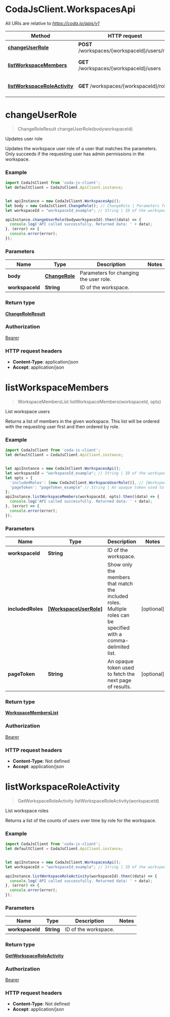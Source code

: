 # CodaJsClient.WorkspacesApi

All URIs are relative to *https://coda.io/apis/v1*

Method | HTTP request | Description
------------- | ------------- | -------------
[**changeUserRole**](WorkspacesApi.md#changeUserRole) | **POST** /workspaces/{workspaceId}/users/role | Updates user role
[**listWorkspaceMembers**](WorkspacesApi.md#listWorkspaceMembers) | **GET** /workspaces/{workspaceId}/users | List workspace users
[**listWorkspaceRoleActivity**](WorkspacesApi.md#listWorkspaceRoleActivity) | **GET** /workspaces/{workspaceId}/roles | List workspace roles

<a name="changeUserRole"></a>
# **changeUserRole**
> ChangeRoleResult changeUserRole(bodyworkspaceId)

Updates user role

Updates the workspace user role of a user that matches the parameters. Only succeeds if the requesting user has admin permissions in the workspace. 

### Example
```javascript
import CodaJsClient from 'coda-js-client';
let defaultClient = CodaJsClient.ApiClient.instance;


let apiInstance = new CodaJsClient.WorkspacesApi();
let body = new CodaJsClient.ChangeRole(); // ChangeRole | Parameters for changing the user role.
let workspaceId = "workspaceId_example"; // String | ID of the workspace.

apiInstance.changeUserRole(bodyworkspaceId).then((data) => {
  console.log('API called successfully. Returned data: ' + data);
}, (error) => {
  console.error(error);
});

```

### Parameters

Name | Type | Description  | Notes
------------- | ------------- | ------------- | -------------
 **body** | [**ChangeRole**](ChangeRole.md)| Parameters for changing the user role. | 
 **workspaceId** | **String**| ID of the workspace. | 

### Return type

[**ChangeRoleResult**](ChangeRoleResult.md)

### Authorization

[Bearer](../README.md#Bearer)

### HTTP request headers

 - **Content-Type**: application/json
 - **Accept**: application/json

<a name="listWorkspaceMembers"></a>
# **listWorkspaceMembers**
> WorkspaceMembersList listWorkspaceMembers(workspaceId, opts)

List workspace users

Returns a list of members in the given workspace. This list will be ordered with the requesting user first and then ordered by role. 

### Example
```javascript
import CodaJsClient from 'coda-js-client';
let defaultClient = CodaJsClient.ApiClient.instance;


let apiInstance = new CodaJsClient.WorkspacesApi();
let workspaceId = "workspaceId_example"; // String | ID of the workspace.
let opts = { 
  'includedRoles': [new CodaJsClient.WorkspaceUserRole()], // [WorkspaceUserRole] | Show only the members that match the included roles. Multiple roles can be specified with a comma-delimited list.
  'pageToken': "pageToken_example" // String | An opaque token used to fetch the next page of results.
};
apiInstance.listWorkspaceMembers(workspaceId, opts).then((data) => {
  console.log('API called successfully. Returned data: ' + data);
}, (error) => {
  console.error(error);
});

```

### Parameters

Name | Type | Description  | Notes
------------- | ------------- | ------------- | -------------
 **workspaceId** | **String**| ID of the workspace. | 
 **includedRoles** | [**[WorkspaceUserRole]**](WorkspaceUserRole.md)| Show only the members that match the included roles. Multiple roles can be specified with a comma-delimited list. | [optional] 
 **pageToken** | **String**| An opaque token used to fetch the next page of results. | [optional] 

### Return type

[**WorkspaceMembersList**](WorkspaceMembersList.md)

### Authorization

[Bearer](../README.md#Bearer)

### HTTP request headers

 - **Content-Type**: Not defined
 - **Accept**: application/json

<a name="listWorkspaceRoleActivity"></a>
# **listWorkspaceRoleActivity**
> GetWorkspaceRoleActivity listWorkspaceRoleActivity(workspaceId)

List workspace roles

Returns a list of the counts of users over time by role for the workspace. 

### Example
```javascript
import CodaJsClient from 'coda-js-client';
let defaultClient = CodaJsClient.ApiClient.instance;


let apiInstance = new CodaJsClient.WorkspacesApi();
let workspaceId = "workspaceId_example"; // String | ID of the workspace.

apiInstance.listWorkspaceRoleActivity(workspaceId).then((data) => {
  console.log('API called successfully. Returned data: ' + data);
}, (error) => {
  console.error(error);
});

```

### Parameters

Name | Type | Description  | Notes
------------- | ------------- | ------------- | -------------
 **workspaceId** | **String**| ID of the workspace. | 

### Return type

[**GetWorkspaceRoleActivity**](GetWorkspaceRoleActivity.md)

### Authorization

[Bearer](../README.md#Bearer)

### HTTP request headers

 - **Content-Type**: Not defined
 - **Accept**: application/json

